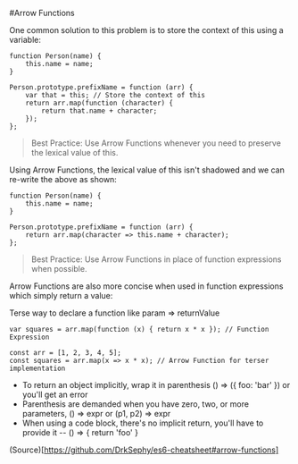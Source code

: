 #Arrow Functions

One common solution to this problem is to store the context of this using a variable:

```
function Person(name) {
    this.name = name;
}

Person.prototype.prefixName = function (arr) {
    var that = this; // Store the context of this
    return arr.map(function (character) {
        return that.name + character;
    });
};
```


> Best Practice: Use Arrow Functions whenever you need to preserve the lexical value of this.

Using Arrow Functions, the lexical value of this isn't shadowed and we can re-write the above as shown:

```
function Person(name) {
    this.name = name;
}

Person.prototype.prefixName = function (arr) {
    return arr.map(character => this.name + character);
};
```


> Best Practice: Use Arrow Functions in place of function expressions when possible.

Arrow Functions are also more concise when used in function expressions which simply return a value:

Terse way to declare a function like param => returnValue

```
var squares = arr.map(function (x) { return x * x }); // Function Expression
```

```
const arr = [1, 2, 3, 4, 5];
const squares = arr.map(x => x * x); // Arrow Function for terser implementation
```


- To return an object implicitly, wrap it in parenthesis () => ({ foo: 'bar' }) or you'll get an error
- Parenthesis are demanded when you have zero, two, or more parameters, () => expr or (p1, p2) => expr
- When using a code block, there's no implicit return, you'll have to provide it -- () => { return 'foo' }


(Source)[https://github.com/DrkSephy/es6-cheatsheet#arrow-functions]


